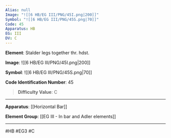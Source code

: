 ```yaml
---
Alias: null
Image: "![[6 HB/EG III/PNG/45I.png|200]]"
Symbol: "![[6 HB/EG III/PNG/45S.png|70]]"
Code: 45
Apparatus: HB
EG: III
DV: C
---
```

**Element**: Stalder legs together thr. hdst.

**Image**:
![[6 HB/EG III/PNG/45I.png|200]]

**Symbol**:
![[6 HB/EG III/PNG/45S.png|70]]

**Code Identification Number**: 45

>**Difficulty Value**: C

___
**Apparatus**: [[Horizontal Bar]]

**Element Group**: [[EG III - In bar and Adler elements]]
___
#HB #EG3 #C
